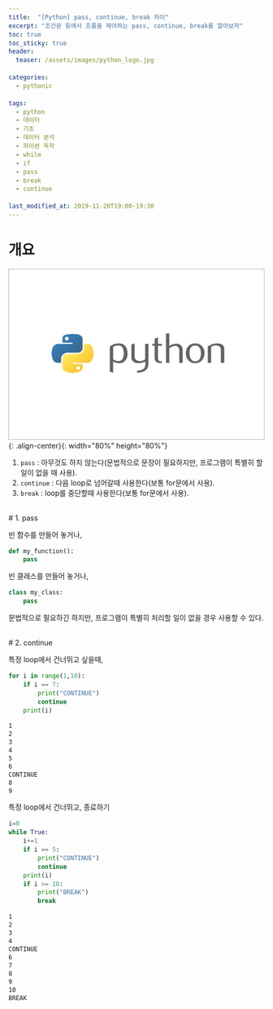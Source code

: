 ```yaml
---
title:  "[Python] pass, continue, break 차이"
excerpt: "조건문 등에서 흐름을 제어하는 pass, continue, break를 알아보자"
toc: true
toc_sticky: true
header:
  teaser: /assets/images/python_logo.jpg

categories:
  - pythonic

tags:
  - python
  - 데이터
  - 기초
  - 데이터 분석
  - 파이썬 독학
  - while
  - if
  - pass
  - break
  - continue

last_modified_at: 2019-11-20T19:00-19:30
---
```


# 개요  

![jpg](./assets/images/python_logo.jpg){: .align-center}{: width="80%" height="80%"} 


1. `pass` : 아무것도 하지 않는다(문법적으로 문장이 필요하지만, 프로그램이 특별히 할 일이 없을 때 사용).  
2. `continue` : 다음 loop로 넘어갈때 사용한다(보통 for문에서 사용).  
3. `break` : loop를 중단할때 사용한다(보통 for문에서 사용).  

  
<br/>
# 1. pass  

빈 함수를 만들어 놓거나,  
```python
def my_function():
    pass
```

빈 클래스를 만들어 놓거나,  
```python
class my_class:
    pass
```

문법적으로 필요하긴 하지만, 프로그램이 특별히 처리할 일이 없을 경우 사용할 수 있다.  

  
<br/>
# 2. continue  

특정 loop에서 건너뛰고 싶을때,  
```python
for i in range(1,10):
    if i == 7:
        print("CONTINUE")
        continue
    print(i)    
```

```
1
2
3
4
5
6
CONTINUE
8
9
```


특정 loop에서 건너뛰고, 종료하기  
```python
i=0
while True:
    i+=1
    if i == 5:
        print("CONTINUE")
        continue
    print(i)    
    if i >= 10:
        print("BREAK")
        break
```
```
1
2
3
4
CONTINUE
6
7
8
9
10
BREAK
```


